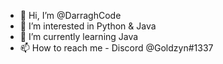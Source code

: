 - 👋 Hi, I’m @DarraghCode
- 👀 I’m interested in Python & Java
- 🌱 I’m currently learning Java
- 📫 How to reach me - Discord @Goldzyn#1337

<!---
DarraghCode/DarraghCode is a ✨ special ✨ repository because its `README.md` (this file) appears on your GitHub profile.
You can click the Preview link to take a look at your changes.
--->

